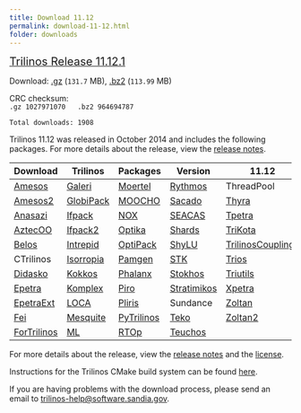 ```yaml
---
title: Download 11.12
permalink: download-11-12.html
folder: downloads
---
```


<span style="text-decoration: underline;"><span style="font-size: 20px;">Trilinos Release 11.12.1</span></span>

Download: [.gz](http://trilinos.org/oldsite/download/login.html?tid=tr11121gz) (`131.7` MB), [.bz2](http://trilinos.org/oldsite/download/login.html?tid=tr11121bz2) (`113.99` MB)

CRC checksum:  
`.gz 1027971070  
.bz2 964694787  
`

`Total downloads: 1908`

Trilinos 11.12 was released in October 2014 and includes the following packages. For more details about the release, view the [release notes](http://trilinos.org/oldsite/release_notes-11.12.html).

Download  | Trilinos | Packages | Version | 11.12
------ | ------ | ------ | -------- | ----------
[Amesos](/packages/amesos/ "Amesos") | [Galeri](http://trilinos.org/packages/galeri/ "Galeri") | [Moertel](http://trilinos.org/packages/moertel/ "Moertel") | [Rythmos](http://trilinos.org/packages/rythmos/ "Rythmos") | ThreadPool
[Amesos2](http://trilinos.org/packages/amesos2/ "Amesos2") | [GlobiPack](http://trilinos.org/packages/globipack/ "GlobiPack") | [MOOCHO](http://trilinos.org/packages/moocho/ "MOOCHO") | [Sacado](http://trilinos.org/packages/sacado/ "Sacado") | [Thyra](http://trilinos.org/packages/thyra/ "Thyra")
[Anasazi](http://trilinos.org/packages/anasazi/ "Anasazi") | [Ifpack](http://trilinos.org/packages/ifpack/ "IFPACK") | [NOX](http://trilinos.org/packages/nox-and-loca/ "NOX and LOCA") | [SEACAS](http://trilinos.sandia.gov/packages/seacas) | [Tpetra](http://trilinos.org/packages/tpetra/ "Tpetra")
[AztecOO](http://trilinos.org/packages/aztecoo/ "AztecOO") | [Ifpack2](http://trilinos.org/packages/ifpack2/ "Ifpack2") | [Optika](http://trilinos.org/packages/optika/ "Optika") | [Shards](http://trilinos.org/packages/shards/ "Shards") | [TriKota](http://trilinos.org/packages/trikota/ "TriKota")
[Belos](http://trilinos.org/packages/belos/ "Belos") | [Intrepid](http://trilinos.org/packages/intrepid/ "Intrepid") | [OptiPack](http://trilinos.org/packages/optipack/ "OptiPack") | [ShyLU](http://trilinos.org/packages/shylu/ "ShyLU") | [TrilinosCouplings](http://trilinos.org/packages/trilinos-couplings/ "Trilinos Couplings")
CTrilinos | [Isorropia](http://trilinos.org/packages/isorropia/ "Isorropia") | [Pamgen](http://trilinos.org/packages/pamgen/ "PAMGEN") | [STK](http://trilinos.org/packages/stk/ "STK") | [Trios](http://trilinos.org/packages/trios/ "Trios")
[Didasko](http://trilinos.org/packages/didasko/ "Didasko") | [Kokkos](http://trilinos.org/packages/kokkos/ "Kokkos") | [Phalanx](http://trilinos.org/packages/phalanx/ "Phalanx") | [Stokhos](http://trilinos.org/packages/stokhos/ "Stokhos") | [Triutils](http://trilinos.org/packages/triutils/ "TriUtils")
[Epetra](http://trilinos.org/packages/epetra/ "Epetra") | [Komplex](http://trilinos.org/packages/komplex/ "Komplex") | [Piro](http://trilinos.org/packages/piro/ "Piro") | [Stratimikos](http://trilinos.org/packages/stratimikos/ "Strotimikos") | [Xpetra](http://trilinos.org/packages/xpetra/ "Xpetra")
[EpetraExt](http://trilinos.org/packages/epetraext/ "EpetraExt") | [LOCA](http://trilinos.org/packages/nox-and-loca/ "NOX and LOCA") | [Pliris](http://trilinos.org/packages/pliris/ "Pliris") | Sundance | [Zoltan](http://trilinos.org/packages/zoltan/ "Zoltan")
[Fei](http://trilinos.org/packages/fei/ "Fei") | [Mesquite](http://trilinos.org/packages/mesquite/ "Mesquite") | [PyTrilinos](http://trilinos.org/packages/pytrilinos/ "PyTrilinos") | [Teko](http://trilinos.org/packages/teko/) | [Zoltan2](http://trilinos.org/packages/zoltan2/ "Zoltan2")
[ForTrilinos](http://trilinos.org/packages/fortrilinos/ "ForTrilinos") | [ML](http://trilinos.org/packages/ml/ "ML") | [RTOp](http://trilinos.org/packages/rtop/ "RTOp") | [Teuchos](http://trilinos.org/packages/teuchos/ "Teuchos")

For more details about the release, view the [release notes](https://trilinos.org/oldsite/release_notes-12.2.html) 
and the [license](license.html).

Instructions for the Trilinos CMake build system can be found [here](https://trilinos.org/docs/files/TrilinosBuildReference.html).

If you are having problems with the download process, please send an email to [trilinos-help@software.sandia.gov](mailto:trilinos-help@software.sandia.gov).
